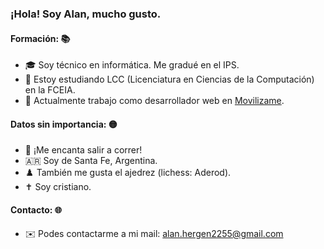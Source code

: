 ### ¡Hola! Soy Alan, mucho gusto.

#### Formación: 📚
- 🎓 Soy técnico en informática. Me gradué en el IPS.
- 🌱 Estoy estudiando LCC (Licenciatura en Ciencias de la Computación) en la FCEIA.
- 🏢 Actualmente trabajo como desarrollador web en <a href=https://movilizame.com.ar>Movilizame<a/>.

#### Datos sin importancia: 🟡
- 👟 ¡Me encanta salir a correr!
- 🇦🇷 Soy de Santa Fe, Argentina.
- ♟️ También me gusta el ajedrez (lichess: Aderod).
- ✝️ Soy cristiano.

#### Contacto: 🌐
- ✉️ Podes contactarme a mi mail: alan.hergen2255@gmail.com
